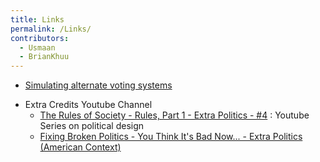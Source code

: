 ```yaml
---
title: Links
permalink: /Links/
contributors:
  - Usmaan
  - BrianKhuu
---
```


- [Simulating alternate voting
  systems](https://www.youtube.com/watch?v=yhO6jfHPFQU)

<!-- -->

- Extra Credits Youtube Channel
  - [The Rules of Society - Rules, Part 1 - Extra Politics -
    \#4](https://www.youtube.com/watch?v=gK1dZ67MLjY) : Youtube Series
    on political design
  - [Fixing Broken Politics - You Think It's Bad Now... - Extra Politics
    (American Context)](https://www.youtube.com/watch?v=8TRyN0mpczQ)
